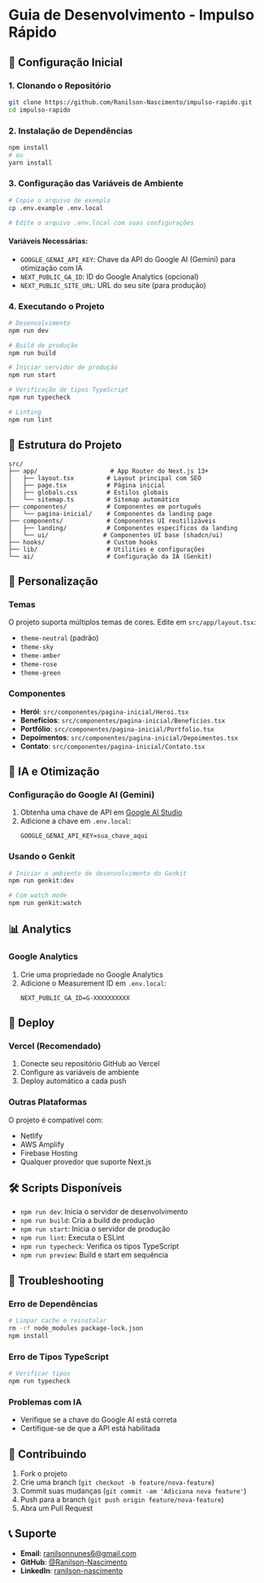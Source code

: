 # Guia de Desenvolvimento - Impulso Rápido

## 🚀 Configuração Inicial

### 1. Clonando o Repositório
```bash
git clone https://github.com/Ranilson-Nascimento/impulso-rapido.git
cd impulso-rapido
```

### 2. Instalação de Dependências
```bash
npm install
# ou
yarn install
```

### 3. Configuração das Variáveis de Ambiente
```bash
# Copie o arquivo de exemplo
cp .env.example .env.local

# Edite o arquivo .env.local com suas configurações
```

#### Variáveis Necessárias:
- `GOOGLE_GENAI_API_KEY`: Chave da API do Google AI (Gemini) para otimização com IA
- `NEXT_PUBLIC_GA_ID`: ID do Google Analytics (opcional)
- `NEXT_PUBLIC_SITE_URL`: URL do seu site (para produção)

### 4. Executando o Projeto
```bash
# Desenvolvimento
npm run dev

# Build de produção
npm run build

# Iniciar servidor de produção
npm run start

# Verificação de tipos TypeScript
npm run typecheck

# Linting
npm run lint
```

## 📁 Estrutura do Projeto

```
src/
├── app/                    # App Router do Next.js 13+
│   ├── layout.tsx         # Layout principal com SEO
│   ├── page.tsx           # Página inicial
│   ├── globals.css        # Estilos globais
│   └── sitemap.ts         # Sitemap automático
├── componentes/           # Componentes em português
│   └── pagina-inicial/    # Componentes da landing page
├── components/            # Componentes UI reutilizáveis
│   ├── landing/           # Componentes específicos da landing
│   └── ui/               # Componentes UI base (shadcn/ui)
├── hooks/                 # Custom hooks
├── lib/                   # Utilities e configurações
└── ai/                    # Configuração da IA (Genkit)
```

## 🎨 Personalização

### Temas
O projeto suporta múltiplos temas de cores. Edite em `src/app/layout.tsx`:
- `theme-neutral` (padrão)
- `theme-sky`
- `theme-amber`
- `theme-rose`
- `theme-green`

### Componentes
- **Herói**: `src/componentes/pagina-inicial/Heroi.tsx`
- **Benefícios**: `src/componentes/pagina-inicial/Beneficios.tsx`
- **Portfólio**: `src/componentes/pagina-inicial/Portfolio.tsx`
- **Depoimentos**: `src/componentes/pagina-inicial/Depoimentos.tsx`
- **Contato**: `src/componentes/pagina-inicial/Contato.tsx`

## 🤖 IA e Otimização

### Configuração do Google AI (Gemini)
1. Obtenha uma chave de API em [Google AI Studio](https://aistudio.google.com/)
2. Adicione a chave em `.env.local`:
   ```
   GOOGLE_GENAI_API_KEY=sua_chave_aqui
   ```

### Usando o Genkit
```bash
# Iniciar o ambiente de desenvolvimento do Genkit
npm run genkit:dev

# Com watch mode
npm run genkit:watch
```

## 📊 Analytics

### Google Analytics
1. Crie uma propriedade no Google Analytics
2. Adicione o Measurement ID em `.env.local`:
   ```
   NEXT_PUBLIC_GA_ID=G-XXXXXXXXXX
   ```

## 🚀 Deploy

### Vercel (Recomendado)
1. Conecte seu repositório GitHub ao Vercel
2. Configure as variáveis de ambiente
3. Deploy automático a cada push

### Outras Plataformas
O projeto é compatível com:
- Netlify
- AWS Amplify
- Firebase Hosting
- Qualquer provedor que suporte Next.js

## 🛠️ Scripts Disponíveis

- `npm run dev`: Inicia o servidor de desenvolvimento
- `npm run build`: Cria a build de produção
- `npm run start`: Inicia o servidor de produção
- `npm run lint`: Executa o ESLint
- `npm run typecheck`: Verifica os tipos TypeScript
- `npm run preview`: Build e start em sequência

## 🐛 Troubleshooting

### Erro de Dependências
```bash
# Limpar cache e reinstalar
rm -rf node_modules package-lock.json
npm install
```

### Erro de Tipos TypeScript
```bash
# Verificar tipos
npm run typecheck
```

### Problemas com IA
- Verifique se a chave do Google AI está correta
- Certifique-se de que a API está habilitada

## 📝 Contribuindo

1. Fork o projeto
2. Crie uma branch (`git checkout -b feature/nova-feature`)
3. Commit suas mudanças (`git commit -am 'Adiciona nova feature'`)
4. Push para a branch (`git push origin feature/nova-feature`)
5. Abra um Pull Request

## 📞 Suporte

- **Email**: ranilsonnunes6@gmail.com
- **GitHub**: [@Ranilson-Nascimento](https://github.com/Ranilson-Nascimento)
- **LinkedIn**: [ranilson-nascimento](https://linkedin.com/in/ranilson-nascimento-875ba5181)
